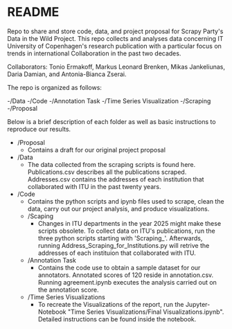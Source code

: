 # README
Repo to share and store code, data, and project proposal for Scrapy Party's Data in the Wild Project. This repo collects and analyses data concerning IT University of Copenhagen's research publication with a particular focus on trends in international Collaboration in the past two decades.

Collaborators: Tonio Ermakoff, Markus Leonard Brenken, Mikas Jankeliunas, Daria Damian, and Antonia-Bianca Zserai.


The repo is organized as follows:

-/Data
-/Code
	-/Annotation Task 
	-/Time Series Visualization
	-/Scraping
-/Proposal


Below is a brief description of each folder as well as basic instructions to reproduce our results.

- /Proposal
  - Contains a draft for our original project proposal
- /Data
  - The data collected from the scraping scripts is found here. Publications.csv describes all the publications scraped. Addresses.csv contains the addresses of each institution that collaborated with ITU in the past twenty years.
- /Code
  - Contains the python scripts and ipynb files used to scrape, clean the data, carry out our project analysis, and produce visualizations.
  - /Scaping
     - Changes in ITU departments in the year 2025 might make these scripts obsolete. To collect data on ITU's publications, run the three python scripts starting with 'Scraping_'. Afterwards, running Address_Scraping_for_Institutions.py will retrive the addresses of each instituion that collaborated with ITU.
  - /Annotation Task
     - Contains the code use to obtain a sample dataset for our annotators. Annotated scores of 120 reside in annotation.csv. Running agreement.ipynb executes the analysis carried out on the annotation score. 
  - /Time Series Visualizations
     - To recreate the Visualizations of the report, run the Jupyter-Notebook "Time Series Visualizations/Final Visualizations.ipynb". Detailed instructions can be found inside the notebook.
  





